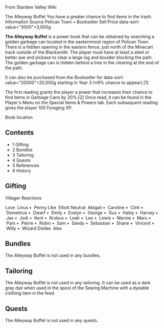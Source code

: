 From Stardew Valley Wiki

The Alleyway Buffet You have a greater chance to find items in the trash. Information Source Pelican Town • Bookseller Sell Price data-sort-value="3000"&gt;3,000g

**The Alleyway Buffet** is a power book that can be obtained by searching a golden garbage can located in the easternmost region of Pelican Town. There is a hidden opening in the eastern fence, just north of the Minecart track outside of the Blacksmith. The player must have at least a steel or better axe and pickaxe to clear a large log and boulder blocking the path. The golden garbage can is hidden behind a tree in the clearing at the end of the path.

It can also be purchased from the Bookseller for data-sort-value="20000"&gt;20,000g starting in Year 3 (≈9% chance to appear).\[1]

The first reading grants the player a power that increases their chance to find items in Garbage Cans by 20%.\[2] Once read, it can be found in the Player's Menu on the Special Items &amp; Powers tab. Each subsequent reading gives the player 100 Foraging XP.

Book location

## Contents

- 1 Gifting
- 2 Bundles
- 3 Tailoring
- 4 Quests
- 5 References
- 6 History

## Gifting

Villager Reactions

Love  Linus •  Penny Like  Elliott Neutral  Abigail •  Caroline •  Clint •  Demetrius •  Dwarf •  Emily •  Evelyn •  George •  Gus •  Haley •  Harvey •  Jas •  Jodi •  Kent •  Krobus •  Leah •  Leo •  Lewis •  Marnie •  Maru •  Pam •  Pierre •  Robin •  Sam •  Sandy •  Sebastian •  Shane •  Vincent •  Willy •  Wizard Dislike  Alex

## Bundles

The Alleyway Buffet is not used in any bundles.

## Tailoring

The Alleyway Buffet is not used in any tailoring. It can be used as a dark gray dye when used in the spool of the Sewing Machine with a dyeable clothing item in the feed.

## Quests

The Alleyway Buffet is not used in any quests.